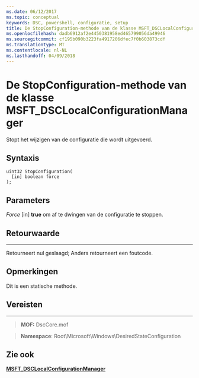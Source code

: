 ```yaml
---
ms.date: 06/12/2017
ms.topic: conceptual
keywords: DSC, powershell, configuratie, setup
title: De StopConfiguration-methode van de klasse MSFT_DSCLocalConfigurationManager
ms.openlocfilehash: dadb6912af2e4450381958ed465799056da49946
ms.sourcegitcommit: cf195b090b3223fa4917206dfec7f0b603873cdf
ms.translationtype: MT
ms.contentlocale: nl-NL
ms.lasthandoff: 04/09/2018
---
```

# <a name="stopconfiguration-method-of-the-msftdsclocalconfigurationmanager-class"></a>De StopConfiguration-methode van de klasse MSFT_DSCLocalConfigurationManager

Stopt het wijzigen van de configuratie die wordt uitgevoerd.

<a name="syntax"></a>Syntaxis
------

```mof
uint32 StopConfiguration(
  [in] boolean force
);
```

<a name="parameters"></a>Parameters
----------

*Force* \[in\] **true** om af te dwingen van de configuratie te stoppen.

## <a name="return-value"></a>Retourwaarde
------------

Retourneert nul geslaagd; Anders retourneert een foutcode.

## <a name="remarks"></a>Opmerkingen

Dit is een statische methode.

## <a name="requirements"></a>Vereisten
------------
>**MOF:** DscCore.mof

>**Namespace**: Root\Microsoft\Windows\DesiredStateConfiguration


## <a name="see-also"></a>Zie ook


[**MSFT_DSCLocalConfigurationManager**](msft-dsclocalconfigurationmanager.md)
